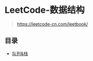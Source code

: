 #  LeetCode-数据结构

> https://leetcode-cn.com/leetbook/

## 目录

* [队列&栈](/study/LeetCode_Study/数据结构/队列&栈)